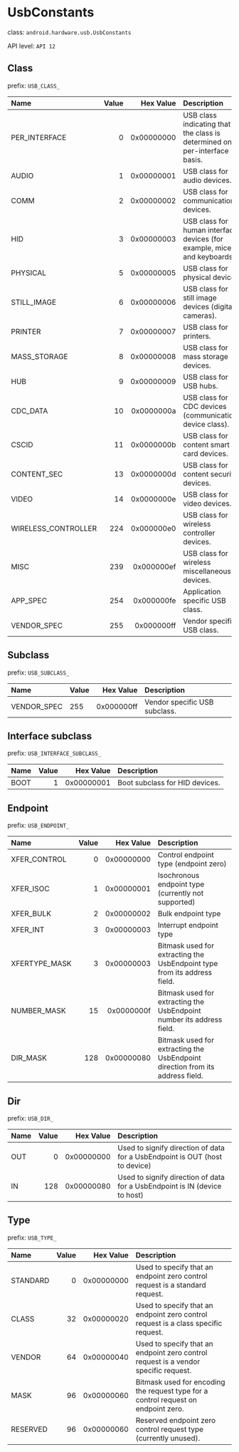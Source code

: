 # UsbConstants

class: `android.hardware.usb.UsbConstants`

API level: `API 12`

## Class

prefix: `USB_CLASS_`

|Name               |Value|Hex Value |Description                                                                |
|:------------------|----:|---------:|:--------------------------------------------------------------------------|
|PER_INTERFACE      |    0|0x00000000|USB class indicating that the class is determined on a per-interface basis.|
|AUDIO              |    1|0x00000001|USB class for audio devices.                                               |
|COMM               |    2|0x00000002|USB class for communication devices.                                       |
|HID                |    3|0x00000003|USB class for human interface devices (for example, mice and keyboards).   |
|PHYSICAL           |    5|0x00000005|USB class for physical devices.                                            |
|STILL_IMAGE        |    6|0x00000006|USB class for still image devices (digital cameras).                       |
|PRINTER            |    7|0x00000007|USB class for printers.                                                    |
|MASS_STORAGE       |    8|0x00000008|USB class for mass storage devices.                                        |
|HUB                |    9|0x00000009|USB class for USB hubs.                                                    |
|CDC_DATA           |   10|0x0000000a|USB class for CDC devices (communications device class).                   |
|CSCID              |   11|0x0000000b|USB class for content smart card devices.                                  |
|CONTENT_SEC        |   13|0x0000000d|USB class for content security devices.                                    |
|VIDEO              |   14|0x0000000e|USB class for video devices.                                               |
|WIRELESS_CONTROLLER|  224|0x000000e0|USB class for wireless controller devices.                                 |
|MISC               |  239|0x000000ef|USB class for wireless miscellaneous devices.                              |
|APP_SPEC           |  254|0x000000fe|Application specific USB class.                                            |
|VENDOR_SPEC        |  255|0x000000ff|Vendor specific USB class.                                                 |

## Subclass

prefix: `USB_SUBCLASS_`

|Name       |Value|Hex Value |Description                  |
|:----------|:----|---------:|:----------------------------|
|VENDOR_SPEC|  255|0x000000ff|Vendor specific USB subclass.|

## Interface subclass

prefix: `USB_INTERFACE_SUBCLASS_`

|Name|Value|Hex Value |Description                   |
|:---|----:|---------:|:-----------------------------|
|BOOT|    1|0x00000001|Boot subclass for HID devices.|

## Endpoint

prefix: `USB_ENDPOINT_`

|Name         |Value|Hex Value |Description                                                                  |
|:------------|----:|---------:|:----------------------------------------------------------------------------|
|XFER_CONTROL |    0|0x00000000|Control endpoint type (endpoint zero)                                        |
|XFER_ISOC    |    1|0x00000001|Isochronous endpoint type (currently not supported)                          |
|XFER_BULK    |    2|0x00000002|Bulk endpoint type                                                           |
|XFER_INT     |    3|0x00000003|Interrupt endpoint type                                                      |
|XFERTYPE_MASK|    3|0x00000003|Bitmask used for extracting the UsbEndpoint type from its address field.     |
|NUMBER_MASK  |   15|0x0000000f|Bitmask used for extracting the UsbEndpoint number its address field.        |
|DIR_MASK     |  128|0x00000080|Bitmask used for extracting the UsbEndpoint direction from its address field.|

## Dir

prefix: `USB_DIR_`

|Name|Value|Hex Value |Description                                                                |
|:---|----:|---------:|:--------------------------------------------------------------------------|
|OUT |    0|0x00000000|Used to signify direction of data for a UsbEndpoint is OUT (host to device)|
|IN  |  128|0x00000080|Used to signify direction of data for a UsbEndpoint is IN (device to host) |

## Type

prefix: `USB_TYPE_`

|Name    |Value|Hex Value |Description                                                                        |
|:-------|----:|---------:|:----------------------------------------------------------------------------------|
|STANDARD|    0|0x00000000|Used to specify that an endpoint zero control request is a standard request.       |
|CLASS   |   32|0x00000020|Used to specify that an endpoint zero control request is a class specific request. |
|VENDOR  |   64|0x00000040|Used to specify that an endpoint zero control request is a vendor specific request.|
|MASK    |   96|0x00000060|Bitmask used for encoding the request type for a control request on endpoint zero. |
|RESERVED|   96|0x00000060|Reserved endpoint zero control request type (currently unused).                    |
